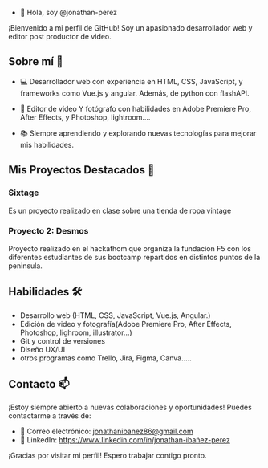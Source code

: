 - 👋 Hola, soy @jonathan-perez


¡Bienvenido a mi perfil de GitHub! Soy un apasionado desarrollador web y editor post productor de video.

## Sobre mí 🚀

- 💻 Desarrollador web con experiencia en HTML, CSS, JavaScript, y frameworks como Vue.js y angular. Además, de python con flashAPI.

- 🎥 Editor de video Y fotógrafo con habilidades en Adobe Premiere Pro, After Effects, y Photoshop, lightroom....

- 📚 Siempre aprendiendo y explorando nuevas tecnologías para mejorar mis habilidades.

## Mis Proyectos Destacados 🌟

### Sixtage
Es un proyecto realizado en clase sobre una tienda de ropa vintage

### Proyecto 2: Desmos
Proyecto realizado en el hackathom que organiza la fundacion F5 con los diferentes estudiantes de sus bootcamp repartidos en distintos puntos de la peninsula.

## Habilidades 🛠️

- Desarrollo web (HTML, CSS, JavaScript, Vue.js, Angular.)
- Edición de video y fotografía(Adobe Premiere Pro, After Effects, Photoshop, lighroom, illustrator...)
- Git y control de versiones
- Diseño UX/UI
- otros programas como Trello, Jira, Figma, Canva.....

## Contacto 📫

¡Estoy siempre abierto a nuevas colaboraciones y oportunidades! Puedes contactarme a través de:

- 📧 Correo electrónico: jonathanibanez86@gmail.com
- 💼 LinkedIn: https://www.linkedin.com/in/jonathan-ibańez-perez

¡Gracias por visitar mi perfil! Espero trabajar contigo pronto.

